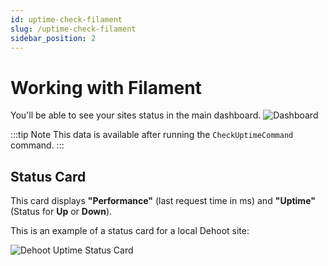 ```yaml
---
id: uptime-check-filament
slug: /uptime-check-filament
sidebar_position: 2
---
```


# Working with Filament

You'll be able to see your sites status in the main dashboard.
![Dashboard](./img/dashboard.png)

:::tip Note
This data is available after running the `CheckUptimeCommand` command.
:::

## Status Card
This card displays **"Performance"** (last request time in ms) and **"Uptime"** (Status for **Up** or **Down**).

This is an example of a status card for a local Dehoot site:

![Dehoot Uptime Status Card](./img/uptime-card.png)

